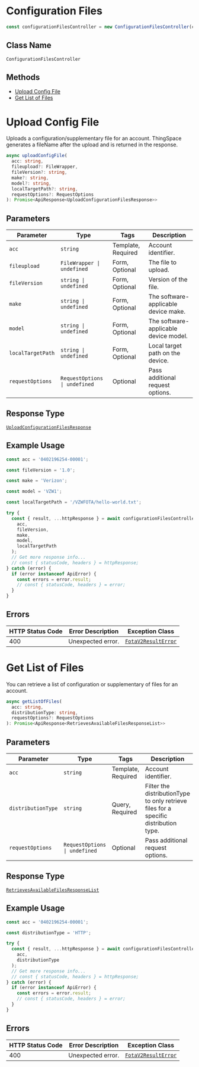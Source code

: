 # Configuration Files

```ts
const configurationFilesController = new ConfigurationFilesController(client);
```

## Class Name

`ConfigurationFilesController`

## Methods

* [Upload Config File](../../doc/controllers/configuration-files.md#upload-config-file)
* [Get List of Files](../../doc/controllers/configuration-files.md#get-list-of-files)


# Upload Config File

Uploads a configuration/supplementary file for an account. ThingSpace generates a fileName after the upload and is returned in the response.

```ts
async uploadConfigFile(
  acc: string,
  fileupload?: FileWrapper,
  fileVersion?: string,
  make?: string,
  model?: string,
  localTargetPath?: string,
  requestOptions?: RequestOptions
): Promise<ApiResponse<UploadConfigurationFilesResponse>>
```

## Parameters

| Parameter | Type | Tags | Description |
|  --- | --- | --- | --- |
| `acc` | `string` | Template, Required | Account identifier. |
| `fileupload` | `FileWrapper \| undefined` | Form, Optional | The file to upload. |
| `fileVersion` | `string \| undefined` | Form, Optional | Version of the file. |
| `make` | `string \| undefined` | Form, Optional | The software-applicable device make. |
| `model` | `string \| undefined` | Form, Optional | The software-applicable device model. |
| `localTargetPath` | `string \| undefined` | Form, Optional | Local target path on the device. |
| `requestOptions` | `RequestOptions \| undefined` | Optional | Pass additional request options. |

## Response Type

[`UploadConfigurationFilesResponse`](../../doc/models/upload-configuration-files-response.md)

## Example Usage

```ts
const acc = '0402196254-00001';

const fileVersion = '1.0';

const make = 'Verizon';

const model = 'VZW1';

const localTargetPath = '/VZWFOTA/hello-world.txt';

try {
  const { result, ...httpResponse } = await configurationFilesController.uploadConfigFile(
    acc,
    fileVersion,
    make,
    model,
    localTargetPath
  );
  // Get more response info...
  // const { statusCode, headers } = httpResponse;
} catch (error) {
  if (error instanceof ApiError) {
    const errors = error.result;
    // const { statusCode, headers } = error;
  }
}
```

## Errors

| HTTP Status Code | Error Description | Exception Class |
|  --- | --- | --- |
| 400 | Unexpected error. | [`FotaV2ResultError`](../../doc/models/fota-v2-result-error.md) |


# Get List of Files

You can retrieve a list of configuration or supplementary of files for an account.

```ts
async getListOfFiles(
  acc: string,
  distributionType: string,
  requestOptions?: RequestOptions
): Promise<ApiResponse<RetrievesAvailableFilesResponseList>>
```

## Parameters

| Parameter | Type | Tags | Description |
|  --- | --- | --- | --- |
| `acc` | `string` | Template, Required | Account identifier. |
| `distributionType` | `string` | Query, Required | Filter the distributionType to only retrieve files for a specific distribution type. |
| `requestOptions` | `RequestOptions \| undefined` | Optional | Pass additional request options. |

## Response Type

[`RetrievesAvailableFilesResponseList`](../../doc/models/retrieves-available-files-response-list.md)

## Example Usage

```ts
const acc = '0402196254-00001';

const distributionType = 'HTTP';

try {
  const { result, ...httpResponse } = await configurationFilesController.getListOfFiles(
    acc,
    distributionType
  );
  // Get more response info...
  // const { statusCode, headers } = httpResponse;
} catch (error) {
  if (error instanceof ApiError) {
    const errors = error.result;
    // const { statusCode, headers } = error;
  }
}
```

## Errors

| HTTP Status Code | Error Description | Exception Class |
|  --- | --- | --- |
| 400 | Unexpected error. | [`FotaV2ResultError`](../../doc/models/fota-v2-result-error.md) |

